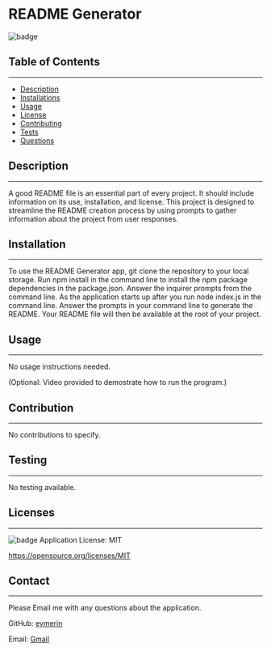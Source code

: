 # README Generator
  
  ![badge](https://img.shields.io/badge/license-MIT-blue)<br/>

  ## Table of Contents
  --------------------
  - [Description](#description)
  - [Installations](#installation)
  - [Usage](#usage)
  - [License](#licenses)
  - [Contributing](#contribution)
  - [Tests](#testing)
  - [Questions](#contact)

  ## Description
  --------------
  A good README file is an essential part of every project. It should include information on its use, installation, and license. This project is designed to streamline the README creation process by using prompts to gather information about the project from user responses.

  ## Installation
  ---------------
  To use the README Generator app, git clone the repository to your local storage. Run npm install in the command line to install the npm package dependencies in the package.json. Answer the inquirer prompts from the command line. As the application starts up after you run node index.js in the command line. Answer the prompts in your command line to generate the README. Your README file will then be available at the root of your project.

  ## Usage
  --------
  No usage instructions needed.

  (Optional: Video provided to demostrate how to run the program.)

  ## Contribution
  ---------------
  No contributions to specify.

  ## Testing
  ----------
  No testing available.

  ## Licenses
  -----------
  ![badge](https://img.shields.io/badge/license-MIT-blue) Application License: MIT

  https://opensource.org/licenses/MIT

  ## Contact
  -----------
  Please Email me with any questions about the application.
  
  GitHub: [eymerin](https://github.com/eymerin)

  Email: [Gmail](mailto:garrett.bryce.young@gmail.com)

